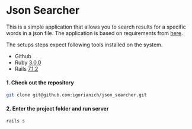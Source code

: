 # Json Searcher

This is a simple application that allows you to search results for a specific words in a json file. The application is based on requirements from [here](https://gist.github.com/g3d/d0b84a045dd6900ca4cb).

The setups steps expect following tools installed on the system.

- Github
- Ruby [3.0.0](https://www.ruby-lang.org/en/downloads/)
- Rails [7.1.2](https://rubyonrails.org/)

#### 1. Check out the repository

```bash
git clone git@github.com:igorianich/json_searcher.git

```
#### 2. Enter the project folder and run server

```bash
rails s
```